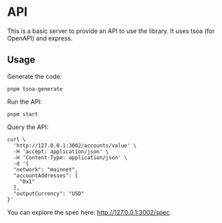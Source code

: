 # API

This is a basic server to provide an API to use the library. It uses tsoa (for OpenAPI) and express.

## Usage
Generate the code:
```
pnpm tsoa-generate
```

Run the API:
```
pnpm start
```

Query the API:
```
curl \
  'http://127.0.0.1:3002/accounts/value' \
  -H 'accept: application/json' \
  -H 'Content-Type: application/json' \
  -d '{
  "network": "mainnet",
  "accountAddresses": [
    "0x1"
  ],
  "outputCurrency": "USD"
}'
```

You can explore the spec here: http://127.0.0.1:3002/spec.
